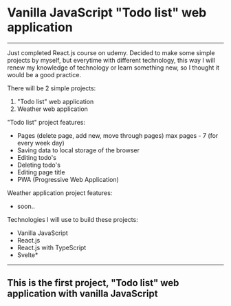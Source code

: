 # Vanilla JavaScript "Todo list" web application
***
Just completed React.js course on udemy. Decided to make some simple projects by myself, but everytime with different technology, this way I will renew my knowledge of technology or learn something new, so I thought it would be a good practice.

There will be 2 simple projects:
  1. "Todo list" web application
  2. Weather web application

"Todo list" project features:
  * Pages (delete page, add new, move through pages) max pages - 7 (for every week day)
  * Saving data to local storage of the browser
  * Editing todo's
  * Deleting todo's
  * Editing page title
  * PWA (Progressive Web Application)

Weather application project features:
  * soon..

Technologies I will use to build these projects:
  * Vanilla JavaScript
  * React.js
  * React.js with TypeScript
  * Svelte*
***

## This is the first project, "Todo list" web application with vanilla JavaScript
